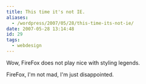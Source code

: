 ```yaml
---
title: This time it's not IE.
aliases:
  - /wordpress/2007/05/28/this-time-its-not-ie/
date: 2007-05-28 13:14:48
id: 29
tags:
  - webdesign
---
```


Wow, FireFox does not play nice with styling legends.

FireFox, I'm not mad, I'm just disappointed.
